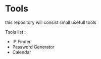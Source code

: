 # Tools
this repository will consist small usefull tools 

Tools list :
* IP Finder
* Password Generator
* Calendar
